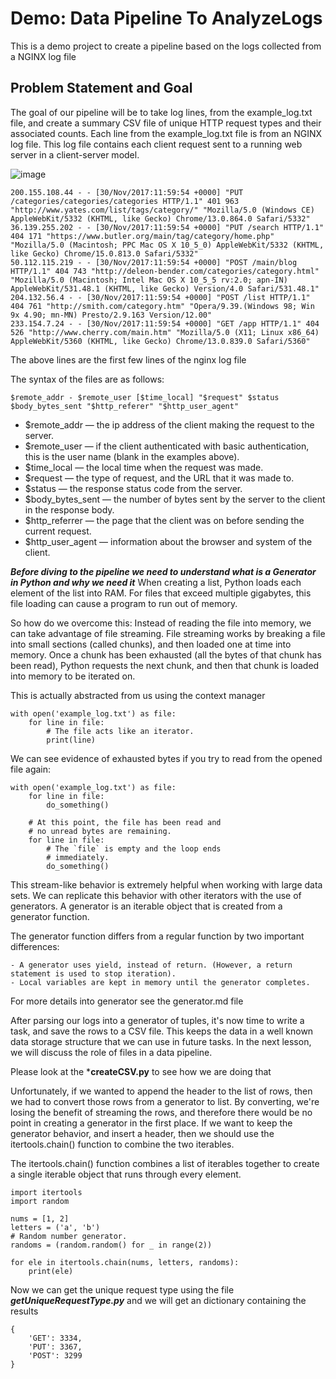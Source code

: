 # Demo: Data Pipeline To AnalyzeLogs
This is a demo project to create a pipeline based on the logs collected from a NGINX log file

## Problem Statement and Goal
The goal of our pipeline will be to take log lines, from the example_log.txt file, and create a summary CSV file of unique HTTP request types and their associated counts. Each line from the example_log.txt file is from an NGINX log file. This log file contains each client request sent to a running web server in a client-server model.

![image](https://user-images.githubusercontent.com/43017632/158326607-e89c695b-79eb-4639-98c7-09f0822746f2.png)

```
200.155.108.44 - - [30/Nov/2017:11:59:54 +0000] "PUT /categories/categories/categories HTTP/1.1" 401 963 "http://www.yates.com/list/tags/category/" "Mozilla/5.0 (Windows CE) AppleWebKit/5332 (KHTML, like Gecko) Chrome/13.0.864.0 Safari/5332"
36.139.255.202 - - [30/Nov/2017:11:59:54 +0000] "PUT /search HTTP/1.1" 404 171 "https://www.butler.org/main/tag/category/home.php" "Mozilla/5.0 (Macintosh; PPC Mac OS X 10_5_0) AppleWebKit/5332 (KHTML, like Gecko) Chrome/15.0.813.0 Safari/5332"
50.112.115.219 - - [30/Nov/2017:11:59:54 +0000] "POST /main/blog HTTP/1.1" 404 743 "http://deleon-bender.com/categories/category.html" "Mozilla/5.0 (Macintosh; Intel Mac OS X 10_5_5 rv:2.0; apn-IN) AppleWebKit/531.48.1 (KHTML, like Gecko) Version/4.0 Safari/531.48.1"
204.132.56.4 - - [30/Nov/2017:11:59:54 +0000] "POST /list HTTP/1.1" 404 761 "http://smith.com/category.htm" "Opera/9.39.(Windows 98; Win 9x 4.90; mn-MN) Presto/2.9.163 Version/12.00"
233.154.7.24 - - [30/Nov/2017:11:59:54 +0000] "GET /app HTTP/1.1" 404 526 "http://www.cherry.com/main.htm" "Mozilla/5.0 (X11; Linux x86_64) AppleWebKit/5360 (KHTML, like Gecko) Chrome/13.0.839.0 Safari/5360"
```
The above lines are the first few lines of the nginx log file

The syntax of the files are as follows:
```
$remote_addr - $remote_user [$time_local] "$request" $status $body_bytes_sent "$http_referer" "$http_user_agent"
```
- $remote_addr — the ip address of the client making the request to the server.
- $remote_user — if the client authenticated with basic authentication, this is the user name (blank in the examples above).
- $time_local — the local time when the request was made.
- $request — the type of request, and the URL that it was made to.
- $status — the response status code from the server.
- $body_bytes_sent — the number of bytes sent by the server to the client in the response body.
- $http_referrer — the page that the client was on before sending the current request.
- $http_user_agent — information about the browser and system of the client.

***Before diving to the pipeline we need to understand what is a Generator in Python and why we need it***
When creating a list, Python loads each element of the list into RAM. For files that exceed multiple gigabytes, this file loading can cause a program to run out of memory.

So how do we overcome this:
Instead of reading the file into memory, we can take advantage of file streaming. File streaming works by breaking a file into small sections (called chunks), and then loaded one at time into memory. Once a chunk has been exhausted (all the bytes of that chunk has been read), Python requests the next chunk, and then that chunk is loaded into memory to be iterated on.

This is actually abstracted from us using the context manager
```
with open('example_log.txt') as file:
    for line in file:
        # The file acts like an iterator.
        print(line)
```
We can see evidence of exhausted bytes if you try to read from the opened file again:
```
with open('example_log.txt') as file:
    for line in file:
        do_something()

    # At this point, the file has been read and
    # no unread bytes are remaining.
    for line in file:
        # The `file` is empty and the loop ends
        # immediately.
        do_something()
```

This stream-like behavior is extremely helpful when working with large data sets. We can replicate this behavior with other iterators with the use of generators. A generator is an iterable object that is created from a generator function.

The generator function differs from a regular function by two important differences:

    - A generator uses yield, instead of return. (However, a return statement is used to stop iteration).
    - Local variables are kept in memory until the generator completes.
    
For more details into generator see the generator.md file 


After parsing our logs into a generator of tuples, it's now time to write a task, and save the rows to a CSV file. This keeps the data in a well known data storage structure that we can use in future tasks. In the next lesson, we will discuss the role of files in a data pipeline.

Please look at the ***createCSV.py** to see how we are doing that

Unfortunately, if we wanted to append the header to the list of rows, then we had to convert those rows from a generator to list. By converting, we're losing the benefit of streaming the rows, and therefore there would be no point in creating a generator in the first place. If we want to keep the generator behavior, and insert a header, then we should use the itertools.chain() function to combine the two iterables.

The itertools.chain() function combines a list of iterables together to create a single iterable object that runs through every element.
```
import itertools
import random

nums = [1, 2]
letters = ('a', 'b')
# Random number generator.
randoms = (random.random() for _ in range(2))

for ele in itertools.chain(nums, letters, randoms):
    print(ele)
```

Now we can get the unique request type using the file ***getUniqueRequestType.py*** and we will get an dictionary containing the results

```
{
    'GET': 3334,
    'PUT': 3367,
    'POST': 3299
}
```

